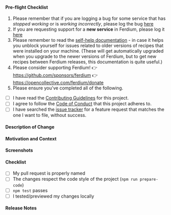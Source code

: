 <!-- Thank you for your Pull Request. -->
<!-- If you're unsure about any of these, don't hesitate to ask. We're here to help! -->
<!-- Please start by naming your pull request properly for e.g. "Add Google Tasks to Todo providers". -->
<!-- Please keep in mind that any text inside "<!--" and "--\>" are comments from us and won't be visible in your bug report, so please don't put any text in them. -->

#### Pre-flight Checklist

1. Please remember that if you are logging a bug for some service that has _stopped working_ or is _working incorrectly_, please log the bug [here](https://github.com/ferdium/ferdium-recipes/issues)
2. If you are requesting support for a **new service** in Ferdium, please log it [here](https://github.com/ferdium/ferdium-recipes/pulls)
3. Please remember to read the [self-help documentation](https://github.com/ferdium/ferdium-app#troubleshooting-recipes-self-help) - in case it helps you unblock yourself for issues related to older versions of recipes that were installed on your machine. (These will get automatically upgraded when you upgrade to the newer versions of Ferdium, but to get new recipes between Ferdium releases, this documentation is quite useful.)
4. Please consider supporting Ferdium!
  👉 https://github.com/sponsors/ferdium
  👉 https://opencollective.com/ferdium/donate
5. Please ensure you've completed all of the following.

- [ ] I have read the [Contributing Guidelines](https://github.com/ferdium/ferdium-app/blob/develop/CONTRIBUTING.md) for this project.
- [ ] I agree to follow the [Code of Conduct](https://github.com/ferdium/ferdium-app/blob/develop/CODE_OF_CONDUCT.md) that this project adheres to.
- [ ] I have searched the [issue tracker](https://github.com/ferdium/ferdium-app/issues) for a feature request that matches the one I want to file, without success.

#### Description of Change
<!-- Describe your changes in detail. -->

#### Motivation and Context
<!-- Why is this change required? What problem does it solve?  If it fixes an open issue, please link to the issue here. -->

#### Screenshots
<!-- Remove the section if this does not apply. -->

#### Checklist
<!-- Remove items that do not apply. For completed items, change [ ] to [x]. -->
- [ ] My pull request is properly named
- [ ] The changes respect the code style of the project (`npm run prepare-code`)
- [ ] `npm test` passes
- [ ] I tested/previewed my changes locally

#### Release Notes
<!-- Please add a one-line description for users of Ferdium to read in the release notes, or 'none' if no notes relevant to such users. Examples and help on special cases: https://github.com/electron/clerk/blob/master/README.md#examples -->

